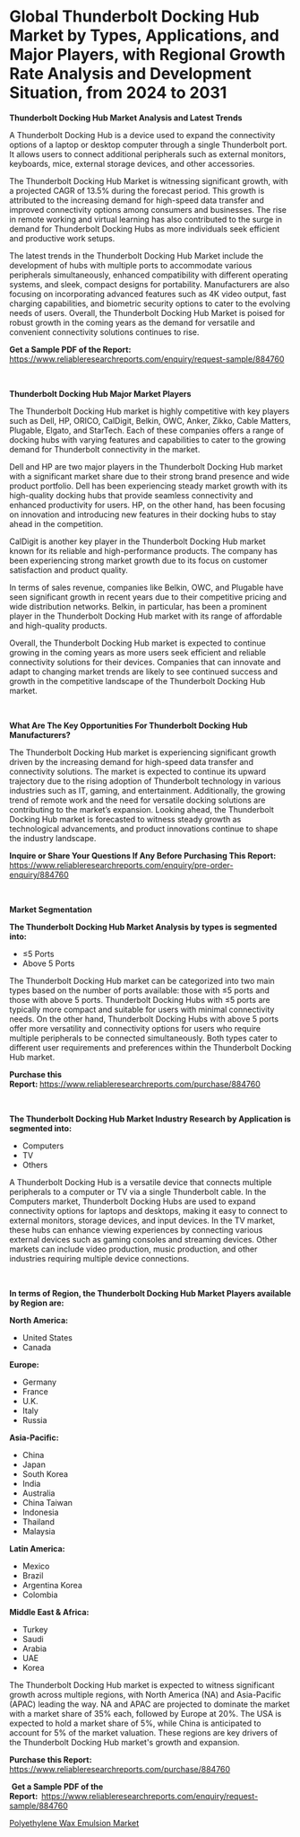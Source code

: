 <p><h1>Global Thunderbolt Docking Hub Market by Types, Applications, and Major Players, with Regional Growth Rate Analysis and Development Situation, from 2024 to 2031</h1></p><p><strong>Thunderbolt Docking Hub Market Analysis and Latest Trends</strong></p>
<p><p>A Thunderbolt Docking Hub is a device used to expand the connectivity options of a laptop or desktop computer through a single Thunderbolt port. It allows users to connect additional peripherals such as external monitors, keyboards, mice, external storage devices, and other accessories.</p><p>The Thunderbolt Docking Hub Market is witnessing significant growth, with a projected CAGR of 13.5% during the forecast period. This growth is attributed to the increasing demand for high-speed data transfer and improved connectivity options among consumers and businesses. The rise in remote working and virtual learning has also contributed to the surge in demand for Thunderbolt Docking Hubs as more individuals seek efficient and productive work setups.</p><p>The latest trends in the Thunderbolt Docking Hub Market include the development of hubs with multiple ports to accommodate various peripherals simultaneously, enhanced compatibility with different operating systems, and sleek, compact designs for portability. Manufacturers are also focusing on incorporating advanced features such as 4K video output, fast charging capabilities, and biometric security options to cater to the evolving needs of users. Overall, the Thunderbolt Docking Hub Market is poised for robust growth in the coming years as the demand for versatile and convenient connectivity solutions continues to rise.</p></p>
<p><strong>Get a Sample PDF of the Report:&nbsp;</strong> <a href="https://www.reliableresearchreports.com/enquiry/request-sample/884760">https://www.reliableresearchreports.com/enquiry/request-sample/884760</a></p>
<p>&nbsp;</p>
<p><strong>Thunderbolt Docking Hub Major Market Players</strong></p>
<p><p>The Thunderbolt Docking Hub market is highly competitive with key players such as Dell, HP, ORICO, CalDigit, Belkin, OWC, Anker, Zikko, Cable Matters, Plugable, Elgato, and StarTech. Each of these companies offers a range of docking hubs with varying features and capabilities to cater to the growing demand for Thunderbolt connectivity in the market.</p><p>Dell and HP are two major players in the Thunderbolt Docking Hub market with a significant market share due to their strong brand presence and wide product portfolio. Dell has been experiencing steady market growth with its high-quality docking hubs that provide seamless connectivity and enhanced productivity for users. HP, on the other hand, has been focusing on innovation and introducing new features in their docking hubs to stay ahead in the competition.</p><p>CalDigit is another key player in the Thunderbolt Docking Hub market known for its reliable and high-performance products. The company has been experiencing strong market growth due to its focus on customer satisfaction and product quality.</p><p>In terms of sales revenue, companies like Belkin, OWC, and Plugable have seen significant growth in recent years due to their competitive pricing and wide distribution networks. Belkin, in particular, has been a prominent player in the Thunderbolt Docking Hub market with its range of affordable and high-quality products.</p><p>Overall, the Thunderbolt Docking Hub market is expected to continue growing in the coming years as more users seek efficient and reliable connectivity solutions for their devices. Companies that can innovate and adapt to changing market trends are likely to see continued success and growth in the competitive landscape of the Thunderbolt Docking Hub market.</p></p>
<p>&nbsp;</p>
<p><strong>What Are The Key Opportunities For Thunderbolt Docking Hub Manufacturers?</strong></p>
<p><p>The Thunderbolt Docking Hub market is experiencing significant growth driven by the increasing demand for high-speed data transfer and connectivity solutions. The market is expected to continue its upward trajectory due to the rising adoption of Thunderbolt technology in various industries such as IT, gaming, and entertainment. Additionally, the growing trend of remote work and the need for versatile docking solutions are contributing to the market’s expansion. Looking ahead, the Thunderbolt Docking Hub market is forecasted to witness steady growth as technological advancements, and product innovations continue to shape the industry landscape.</p></p>
<p><strong>Inquire or Share Your Questions If Any Before Purchasing This Report:</strong> <a href="https://www.reliableresearchreports.com/enquiry/pre-order-enquiry/884760">https://www.reliableresearchreports.com/enquiry/pre-order-enquiry/884760</a></p>
<p>&nbsp;</p>
<p><strong>Market Segmentation</strong></p>
<p><strong>The Thunderbolt Docking Hub Market Analysis by types is segmented into:</strong></p>
<p><ul><li>≤5 Ports</li><li>Above 5 Ports</li></ul></p>
<p><p>The Thunderbolt Docking Hub market can be categorized into two main types based on the number of ports available: those with ≤5 ports and those with above 5 ports. Thunderbolt Docking Hubs with ≤5 ports are typically more compact and suitable for users with minimal connectivity needs. On the other hand, Thunderbolt Docking Hubs with above 5 ports offer more versatility and connectivity options for users who require multiple peripherals to be connected simultaneously. Both types cater to different user requirements and preferences within the Thunderbolt Docking Hub market.</p></p>
<p><strong>Purchase this Report:&nbsp;</strong><a href="https://www.reliableresearchreports.com/purchase/884760">https://www.reliableresearchreports.com/purchase/884760</a></p>
<p>&nbsp;</p>
<p><strong>The Thunderbolt Docking Hub Market Industry Research by Application is segmented into:</strong></p>
<p><ul><li>Computers</li><li>TV</li><li>Others</li></ul></p>
<p><p>A Thunderbolt Docking Hub is a versatile device that connects multiple peripherals to a computer or TV via a single Thunderbolt cable. In the Computers market, Thunderbolt Docking Hubs are used to expand connectivity options for laptops and desktops, making it easy to connect to external monitors, storage devices, and input devices. In the TV market, these hubs can enhance viewing experiences by connecting various external devices such as gaming consoles and streaming devices. Other markets can include video production, music production, and other industries requiring multiple device connections.</p></p>
<p>&nbsp;</p>
<p><strong>In terms of Region, the Thunderbolt Docking Hub Market Players available by Region are:</strong></p>
<p>
    <p> <strong> North America: </strong>
        <ul>
            <li>United States</li>
            <li>Canada</li>
        </ul>
        </p> 
    <p> <strong> Europe: </strong>
        <ul>
            <li>Germany</li>
            <li>France</li>
            <li>U.K.</li>
            <li>Italy</li>
            <li>Russia</li>
        </ul>
        </p> 
    <p> <strong> Asia-Pacific: </strong>
        <ul>
            <li>China</li>
            <li>Japan</li>
            <li>South Korea</li>
            <li>India</li>
            <li>Australia</li>
            <li>China Taiwan</li>
            <li>Indonesia</li>
            <li>Thailand</li>
            <li>Malaysia</li>
        </ul>
        </p> 
    <p> <strong> Latin America: </strong>
        <ul>
            <li>Mexico</li>
            <li>Brazil</li>
            <li>Argentina Korea</li>
            <li>Colombia</li>
        </ul>
        </p> 
    <p> <strong> Middle East & Africa: </strong>
        <ul>
            <li>Turkey</li>
            <li>Saudi</li>
            <li>Arabia</li>
            <li>UAE</li>
            <li>Korea</li>
        </ul>
    </p>
    </p>
<p><p>The Thunderbolt Docking Hub market is expected to witness significant growth across multiple regions, with North America (NA) and Asia-Pacific (APAC) leading the way. NA and APAC are projected to dominate the market with a market share of 35% each, followed by Europe at 20%. The USA is expected to hold a market share of 5%, while China is anticipated to account for 5% of the market valuation. These regions are key drivers of the Thunderbolt Docking Hub market's growth and expansion.</p></p>
<p><strong>Purchase this Report: </strong><a href="https://www.reliableresearchreports.com/purchase/884760">https://www.reliableresearchreports.com/purchase/884760</a></p>
<p>&nbsp;<strong>Get a Sample PDF of the Report:&nbsp;&nbsp;</strong><a href="https://www.reliableresearchreports.com/enquiry/request-sample/884760">https://www.reliableresearchreports.com/enquiry/request-sample/884760</a></p>
<p><strong></strong></p>
<p><p><a href="https://spotless-saver-8fd.notion.site/Polyethylene-Wax-Emulsion-Market-Growth-Market-Trends-COVID-19-Impact-and-Forecasts-for-period-fr-f5c7f4412b57485d904362ec1838525e">Polyethylene Wax Emulsion Market</a></p></p>